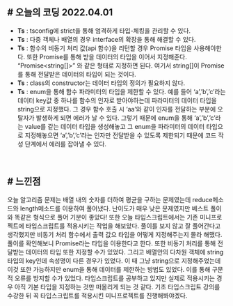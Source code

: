 ## # 오늘의 코딩 2022.04.01
- **Ts** : tsconfig에 strict을 통해 엄격하게 타입-체킹을 관리할 수 있다.
- **Ts**  : 다중 객체나 배열의 경우 interface의 확장을 통해 해결할 수 있다.
- **Ts**  : 함수의 비동기 처리 값(api 함수)을 리턴할 경우 Promise 타입을 사용해야한다. 또한 Promise를 통해 받을 데이터의 타입을 이어서 지정해준다. “Promise<string[]>” 와 같은 형태로 지정하면 된다. 여기서 string[]이 Promise를 통해 전달받은 데이터의 타입이 되는 것이다.
- **Ts**  : class의 constructor는 데이터 타입의 정의가 필요하지 않다.
- **Ts**  : enum을 통해 함수 파라미터의 타입을 제한할 수 있다. 예를 들어 ‘a’,’b’,’c’라는 데이터 key값 중 하나를 함수의 인자로 받아야하는데 파라미터의 데이터 타입을 string으로 지정했다. 그 경우 함수 호출 시 ‘aa’와 같이 인자를 전달하는 부분에 오탈자가 발생하게 되면 에러가 날 수 있다. 그렇기 때문에 enum을 통해 ‘a’,’b’,’c’라는 value를 같는 데이터 타입을 생성해놓고 그 enum을 파라미터의 데이터 타입으로 지정해놓으면 ‘a’,’b’,’c’라는 인자만 전달받을 수 있도록 제한되기 때문에 코드 작성 단계에서 에러를 잡아낼 수 있다.

<br>

## # 느낀점
오늘 알고리즘 문제는 배열 내의 숫자를 더하여 평균을 구하는 문제였는데 reduce메소드와 length메소드를 이용하여 풀어냈다.
난이도가 매우 낮은 문제였지만 베스트 풀이와 똑같은 형식으로 풀어 기분이 좋았다!
또한 오늘 타입스크립트에서는 기존 미니프로젝트에 타입스크립트를 적용시키는 작업을 해보았다.
풀이를 보지 않고 잘 풀어간다고 생각했지만 비동기 처리 함수에서 출력 값으 타입을 어떻게 지정해주는지 몰라 해맸다. 풀이를 확인해보니 Promise라는 타입을 이용한다고 한다.
또한 비동기 처리를 통해 전달받는 데이터의 타입 또한 지정할 수가 있었다.
그리고 배열안의 다차원 객체에 string타입의 key인데 속성명이 다른 경우가 있었다. 이 때 그냥 string으로 지정해주었는데 이것 또한 가능하지만 enum을 통해 데이터를
제한하는 방법도 있었다. 이를 통해 구문적 오류를 방지할 수가 있었다.
타입스크립트를 공부하고 있지만 실제로 적용시키는 경우 아직 기본 타입을 지정하는 것만 떠올리게 되는 것 같다.
기초 타입스크립트 강의를 수강한 뒤 꼭 타입스크립트를 적용시킨 미니프로젝트를 진행해봐야겠다.